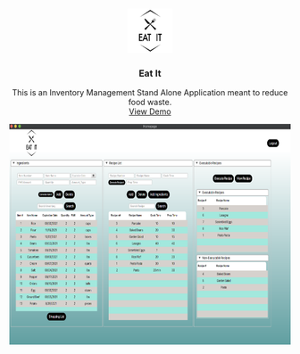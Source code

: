 <!--
*** Thanks for checking out the Best-README-Template. If you have a suggestion
*** that would make this better, please fork the repo and create a pull request
*** or simply open an issue with the tag "enhancement".
*** Thanks again! Now go create something AMAZING! :D
***
***
***
*** To avoid retyping too much info. Do a search and replace for the following:
*** github_username, repo_name, twitter_handle, email, project_title, project_description
-->



<!-- PROJECT SHIELDS -->
<!--
*** I'm using markdown "reference style" links for readability.
*** Reference links are enclosed in brackets [ ] instead of parentheses ( ).
*** See the bottom of this document for the declaration of the reference variables
*** for contributors-url, forks-url, etc. This is an optional, concise syntax you may use.
*** https://www.markdownguide.org/basic-syntax/#reference-style-links
-->


<!-- PROJECT LOGO -->
<br />
<p align="center">
  <a href="https://github.com/sergiogutierrez2/CS160EatIt">
    <img src="images/logo.png" alt="Logo" width="80" height="80">
  </a>

  <h3 align="center">Eat It</h3>

  <p align="center">
    This is an Inventory Management Stand Alone Application meant to reduce food waste.
    <br />
    <a href="https://www.youtube.com/watch?v=TDy7UStrL_Y" target="_blank">View Demo</a>
  </p>
  <p align="center">
    <a href="https://github.com/sergiogutierrez2/CS160EatIt">
      <img src="images/screenshot.png" alt="homepage" width="686" height="396">
    </a>
  </p>
</p>


